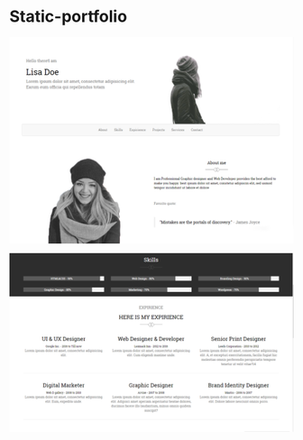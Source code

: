 # Static-portfolio


![Landing](images/screenshots/lisadoe1.png "About")


![Skills](images/screenshots/lisadoe2.png "Skills")
